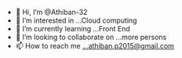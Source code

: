 - 👋 Hi, I’m @Athiban-32
- 👀 I’m interested in ...Cloud computing 
- 🌱 I’m currently learning ...Front End
- 💞️ I’m looking to collaborate on ...more persons
- 📫 How to reach me ...athiban.p2015@gmail.com 

<!---
Athiban-32/Athiban-32 is a ✨ special ✨ repository because its `README.md` (this file) appears on your GitHub profile.
You can click the Preview link to take a look at your changes.
--->
